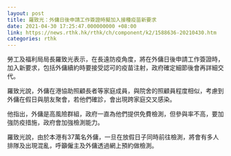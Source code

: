 ```yaml
---
layout: post
title: 羅致光：外傭日後申請工作簽證時擬加入接種疫苗新要求
date: 2021-04-30 17:25:47.000000000 +08:00
link: https://news.rthk.hk/rthk/ch/component/k2/1588636-20210430.htm
categories: rthk
---
```


勞工及福利局局長羅致光表示，在長遠防疫角度，將在外傭日後申請工作簽證時，加入新要求，包括外傭續約時要接受認可的疫苗注射，政府確定細節後會再詳細交代。

羅致光說，外傭在港協助照顧長者等家庭成員，與院舍的照顧員程度相似，考慮到外傭在假日與朋友聚會，若他們確診，會出現跨家庭交叉感染。

他指出，外傭是高風險群組，政府一直為他們提供免費檢測，但參與率不高，要加強防疫措施，政府會加強檢測能力。

羅致光說，由於本港有37萬名外傭，一旦在放假日子同時前往檢測，將會有多人排隊及出現混亂，呼籲僱主及外傭透過網上預約做檢測。
